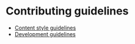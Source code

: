 <!-- markdownlint-disable-file MD041 -->

# Contributing guidelines

- [Content style guidelines](content-style-guide.md)
- [Development guidelines](development.md)
